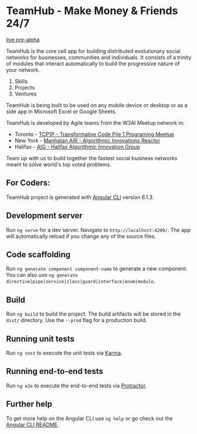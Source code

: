 # TeamHub - Make Money & Friends 24/7
[live pre-alpha](https://teamhub.w3ai.net)

TeamHub is the core cell app for building distributed evolutionary social networks for businesses, communities and individuals.
It consists of a trinity of modules that interact automatically to build the progressive nature of your network.
1. Skills
2. Projects
3. Ventures

TeamHub is being built to be used on any mobile device or desktop or as a side app in Microsoft Excel or Google Sheets.

TeamHub is developed by Agile teams from the W3AI Meetup network in:
- Toronto - [TCP1P - Transformative Code Pile 1 Programing Meetup](https://www.meetup.com/SocialAI/)
- New York - [Manhatan AIR - Algorithmic Innovations Reactor](https://www.meetup.com/Manhattan-AIR/)
- Halifax - [AIG - Halifax Algorithmic Innovation Group](https://www.meetup.com/HalifaxAIG/)

Team up with us to build together the fastest social business networks meant to solve world's top voted problems.

## For Coders:

TeamHub project is generated with [Angular CLI](https://github.com/angular/angular-cli) version 6.1.3.

## Development server

Run `ng serve` for a dev server. Navigate to `http://localhost:4200/`. The app will automatically reload if you change any of the source files.

## Code scaffolding

Run `ng generate component component-name` to generate a new component. You can also use `ng generate directive|pipe|service|class|guard|interface|enum|module`.

## Build

Run `ng build` to build the project. The build artifacts will be stored in the `dist/` directory. Use the `--prod` flag for a production build.

## Running unit tests

Run `ng test` to execute the unit tests via [Karma](https://karma-runner.github.io).

## Running end-to-end tests

Run `ng e2e` to execute the end-to-end tests via [Protractor](http://www.protractortest.org/).

## Further help

To get more help on the Angular CLI use `ng help` or go check out the [Angular CLI README](https://github.com/angular/angular-cli/blob/master/README.md).
